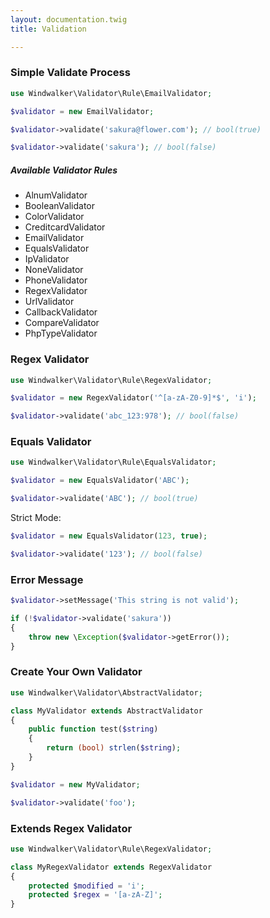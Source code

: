 ```yaml
---
layout: documentation.twig
title: Validation

---
```


### Simple Validate Process

```php
use Windwalker\Validator\Rule\EmailValidator;

$validator = new EmailValidator;

$validator->validate('sakura@flower.com'); // bool(true)

$validator->validate('sakura'); // bool(false)
```

##### Available Validator Rules

- AlnumValidator
- BooleanValidator
- ColorValidator
- CreditcardValidator
- EmailValidator
- EqualsValidator
- IpValidator
- NoneValidator
- PhoneValidator
- RegexValidator
- UrlValidator
- CallbackValidator 
- CompareValidator
- PhpTypeValidator

### Regex Validator

```php
use Windwalker\Validator\Rule\RegexValidator;

$validator = new RegexValidator('^[a-zA-Z0-9]*$', 'i');

$validator->validate('abc_123:978'); // bool(false)
```

### Equals Validator

```php
use Windwalker\Validator\Rule\EqualsValidator;

$validator = new EqualsValidator('ABC');

$validator->validate('ABC'); // bool(true)
```

Strict Mode:

```php
$validator = new EqualsValidator(123, true);

$validator->validate('123'); // bool(false)
```

### Error Message

```php
$validator->setMessage('This string is not valid');

if (!$validator->validate('sakura'))
{
    throw new \Exception($validator->getError());
}
```

### Create Your Own Validator

```php
use Windwalker\Validator\AbstractValidator;

class MyValidator extends AbstractValidator
{
	public function test($string)
	{
		return (bool) strlen($string);
	}
}

$validator = new MyValidator;

$validator->validate('foo');
```

### Extends Regex Validator

```php
use Windwalker\Validator\Rule\RegexValidator;

class MyRegexValidator extends RegexValidator
{
	protected $modified = 'i';
	protected $regex = '[a-zA-Z]';
}
```


